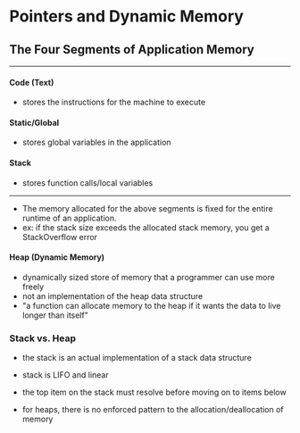 # Pointers and Dynamic Memory

## The Four Segments of Application Memory

----
#### Code (Text)
- stores the instructions for the machine to execute

#### Static/Global
- stores global variables in the application

#### Stack
- stores function calls/local variables
----

- The memory allocated for the above segments is fixed for the entire runtime of an application.
- ex: if the stack size exceeds the allocated stack memory, you get a StackOverflow error

#### Heap (Dynamic Memory)
- dynamically sized store of memory that a programmer can use more freely
- not an implementation of the heap data structure
- "a function can allocate memory to the heap if it wants the data to live longer than itself"

### Stack vs. Heap
- the stack is an actual implementation of a stack data structure
- stack is LIFO and linear
- the top item on the stack must resolve before moving on to items below

- for heaps, there is no enforced pattern to the allocation/deallocation of memory

